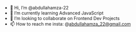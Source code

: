 - 👋 Hi, I’m @abdullahamza-22
- 🌱 I’m currently learning Advanced JavaScript
- 💞️ I’m looking to collaborate on Frontend Dev Projects
- 📫 How to reach me insta: @abdullahamza_22@gmail.com

<!---
abdullahamza-22/abdullahamza-22 is a ✨ special ✨ repository because its `README.md` (this file) appears on your GitHub profile.
You can click the Preview link to take a look at your changes.
--->
